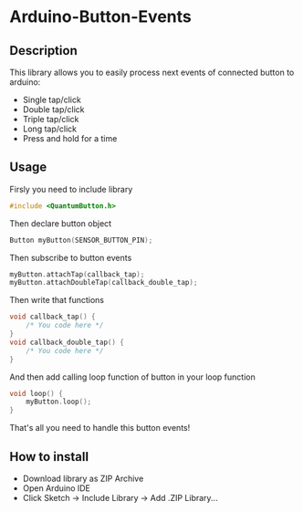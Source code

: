 # Arduino-Button-Events
## Description

This library allows you to easily process next events of connected button to arduino:
- Single tap/click
- Double tap/click
- Triple tap/click
- Long tap/click
- Press and hold for a time

## Usage

Firsly you need to include library
```c++
#include <QuantumButton.h>
```

Then declare button object
```c++
Button myButton(SENSOR_BUTTON_PIN);
```

Then subscribe to button events
```c++
myButton.attachTap(callback_tap);
myButton.attachDoubleTap(callback_double_tap);
```

Then write that functions
```c++
void callback_tap() {
    /* You code here */
}
void callback_double_tap() {
    /* You code here */
}
```

And then add calling loop function of button in your loop function
```c++
void loop() {
    myButton.loop();
}
```

That's all you need to handle this button events!

## How to install

* Download library as ZIP Archive
* Open Arduino IDE
* Click Sketch -> Include Library -> Add .ZIP Library...
